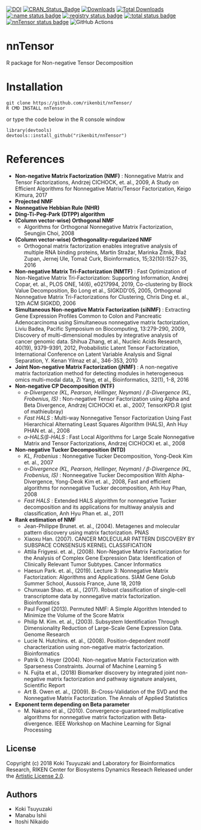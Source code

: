 [![DOI](https://zenodo.org/badge/135140554.svg)](https://zenodo.org/badge/latestdoi/135140554)
[![CRAN_Status_Badge](http://www.r-pkg.org/badges/version/nnTensor)](
https://cran.r-project.org/package=nnTensor)
[![Downloads](https://cranlogs.r-pkg.org/badges/nnTensor)](https://CRAN.R-project.org/package=nnTensor)
[![Total Downloads](https://cranlogs.r-pkg.org/badges/grand-total/nnTensor?color=orange)](https://CRAN.R-project.org/package=nnTensor)
[![:name status badge](https://rikenbit.r-universe.dev/badges/:name)](https://rikenbit.r-universe.dev)
[![:registry status badge](https://rikenbit.r-universe.dev/badges/:registry)](https://rikenbit.r-universe.dev)
[![:total status badge](https://rikenbit.r-universe.dev/badges/:total)](https://rikenbit.r-universe.dev)
[![nnTensor status badge](https://rikenbit.r-universe.dev/badges/nnTensor)](https://rikenbit.r-universe.dev)
![GitHub Actions](https://github.com/rikenbit/nnTensor/actions/workflows/build_test_push.yml/badge.svg)

# nnTensor
R package for Non-negative Tensor Decomposition

Installation
======
~~~~
git clone https://github.com/rikenbit/nnTensor/
R CMD INSTALL nnTensor
~~~~
or type the code below in the R console window
~~~~
library(devtools)
devtools::install_github("rikenbit/nnTensor")
~~~~

References
======
- **Non-negative Matrix Factorization (NMF)** : Nonnegative Matrix and Tensor Factorizations, Andrzej CICHOCK, et. al., 2009, A Study on Efficient Algorithms for Nonnegative Matrix/Tensor Factorization, Keigo Kimura, 2017
- **Projected NMF**
- **Nonnegative Hebbian Rule (NHR)**
- **Ding-Ti-Peg-Park (DTPP) algorithm**
- **(Column vector-wise) Orthogonal NMF**
  - Algorithms for Orthogonal Nonnegative Matrix Factorization, Seungjin Choi, 2008
- **(Column vector-wise) Orthogonality-regularized NMF**
  - Orthogonal matrix factorization enables integrative analysis of multiple RNA binding proteins, Martin Stražar, Marinka Žitnik, Blaž Zupan, Jernej Ule, Tomaž Curk, Bioinformatics, 15;32(10):1527-35, 2016
- **Non-negative Matrix Tri-Factorization (NMTF)** : Fast Optimization of Non-Negative Matrix Tri-Factorization: Supporting Information, Andrej Copar, et. al., PLOS ONE, 14(6), e0217994, 2019, Co-clustering by Block Value Decomposition, Bo Long et al., SIGKDD'05, 2005, Orthogonal Nonnegative Matrix Tri-Factorizations for Clustering, Chris Ding et. al., 12th ACM SIGKDD, 2006
- **Simultaneous Non-negative Matrix Factorization (siNMF)** : Extracting Gene Expression Profiles Common to Colon and Pancreatic Adenocarcinoma using Simultaneous nonnegative matrix factorization, Liviu Badea, Pacific Symposium on Biocomputing, 13:279-290, 2009, Discovery of multi-dimensional modules by integrative analysis of cancer genomic data. Shihua Zhang, et al., Nucleic Acids Research, 40(19), 9379-9391, 2012, Probabilistic Latent Tensor Factorization, International Conference on Latent Variable Analysis and Signal Separation, Y. Kenan Yilmaz et al., 346-353, 2010
- **Joint Non-negative Matrix Factorization (jNMF)** : A non-negative matrix factorization method for detecting modules in heterogeneous omics multi-modal data, Zi Yang, et al., Bioinformatics, 32(1), 1-8, 2016
- **Non-negative CP Decomposition (NTF)**
   - *α-Divergence (KL, Pearson, Hellinger, Neyman) / β-Divergence (KL, Frobenius, IS)* : Non-negative Tensor Factorization using Alpha and Beta Divergence, Andrzej CICHOCKI et. al., 2007, TensorKPD.R (gist of mathieubray)
   - *Fast HALS* : Multi-way Nonnegative Tensor Factorization Using Fast Hierarchical Alternating Least Squares Algorithm (HALS), Anh Huy PHAN et. al., 2008
   - *α-HALS/β-HALS* : Fast Local Algorithms for Large Scale Nonnegative Matrix and Tensor Factorizations, Andrzej CICHOCKI et. al., 2008
- **Non-negative Tucker Decomposition (NTD)**
   - *KL, Frobenius* : Nonnegative Tucker Decomposition, Yong-Deok Kim et. al., 2007
   - *α-Divergence (KL, Pearson, Hellinger, Neyman) / β-Divergence (KL, Frobenius, IS)* : Nonneegative Tucker Decomposition With Alpha-Divergence, Yong-Deok Kim et. al., 2008, Fast and efficient algorithms for nonnegative Tucker decomposition, Anh Huy Phan, 2008
   - *Fast HALS* : Extended HALS algorithm for nonnegative Tucker decomposition and its applications for multiway analysis and classification, Anh Hyu Phan et. al., 2011
- **Rank estimation of NMF**
	- Jean-Philippe Brunet. et. al., (2004). Metagenes and molecular pattern discovery using matrix factorization. PNAS
	- Xiaoxu Han. (2007). CANCER MOLECULAR PATTERN DISCOVERY BY SUBSPACE CONSENSUS KERNEL CLASSIFICATION
	- Attila Frigyesi. et. al., (2008). Non-Negative Matrix Factorization for the Analysis of Complex Gene Expression Data: Identification of Clinically Relevant Tumor Subtypes. Cancer Informatics
	- Haesun Park. et. al., (2019). Lecture 3: Nonnegative Matrix Factorization: Algorithms and Applications. SIAM Gene Golub Summer School, Aussois France, June 18, 2019
	- Chunxuan Shao. et. al., (2017). Robust classification of single-cell transcriptome data by nonnegative matrix factorization. Bioinformatics
	- Paul Fogel (2013). Permuted NMF: A Simple Algorithm Intended to Minimize the Volume of the Score Matrix
	- Philip M. Kim. et. al., (2003). Subsystem Identification Through Dimensionality Reduction of Large-Scale Gene Expression Data. Genome Research
	- Lucie N. Hutchins. et. al., (2008). Position-dependent motif characterization using non-negative matrix factorization. Bioinformatics
	- Patrik O. Hoyer (2004). Non-negative Matrix Factorization with Sparseness Constraints. Journal of Machine Learning 5
	- N. Fujita et al., (2018) Biomarker discovery by integrated joint non-negative matrix factorization and pathway signature analyses, Scientific Report
	- Art B. Owen et. al., (2009). Bi-Cross-Validation of the SVD and the Nonnegative Matrix Factorization. The Annals of Applied Statistics
- **Exponent term depending on Beta parameter**
  - M. Nakano et al., (2010). Convergence-guaranteed multiplicative algorithms for nonnegative matrix factorization with Beta-divergence. IEEE Workshop on Machine Learning for Signal Processing

## License
Copyright (c) 2018 Koki Tsuyuzaki and Laboratory for Bioinformatics Research, RIKEN Center for Biosystems Dynamics Reseach
Released under the [Artistic License 2.0](https://www.perlfoundation.org/artistic-license-20.html).

## Authors
- Koki Tsuyuzaki
- Manabu Ishii
- Itoshi Nikaido